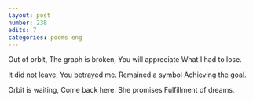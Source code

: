 ```yaml
---
layout: post
number: 238
edits: 7
categories: poems eng
---
```


Out of orbit,
The graph is broken, 
You will appreciate
What I had to lose. 

It did not leave,
You betrayed me. 
Remained a symbol 
Achieving the goal. 

Orbit is waiting,
Come back here. 
She promises
Fulfillment of dreams.
